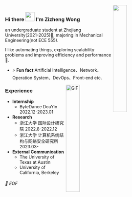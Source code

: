   
<img align="right" src="https://media.giphy.com/media/6yU7IF9L3950A/giphy.gif" width="30%">

### Hi there <img src="https://raw.githubusercontent.com/iampavangandhi/iampavangandhi/master/gifs/Hi.gif" width="30px"> I'm Zizheng Wong
an undergraduate student at Zhejiang University(2021-2025)🏫, majoring in Mechanical Engineering(not ECE 555). 

I like automating things, exploring scalability problems and improving efficiency and performance🚀. 
- ⚡ **Fun fact**:Artificial Intelligence、Network、Operation System、DevOps、Front-end etc.

<img align="right" alt="GIF" src="https://media.giphy.com/media/13HgwGsXF0aiGY/giphy.gif" width="30%"/> 

### Experience
- **Internship**
  - ByteDance DouYin 2022.12-2023.01
- **Research**
  - 浙江大学 国际设计研究院 2022.8-2022.12
  - 浙江大学 计算机系统结构与网络安全研究所 2023.03-
- **External Communication**
  - The University of Texas at Austin
  - University of California, Berkeley

###### 💾 EOF








